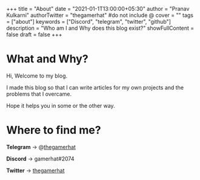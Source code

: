+++
title = "About"
date = "2021-01-1T13:00:00+05:30"
author = "Pranav Kulkarni"
authorTwitter = "thegamerhat" #do not include @
cover = ""
tags = ["about"]
keywords = ["Discord", "telegram", "twitter", "github"]
description = "Who am I and Why does this blog exist?"
showFullContent = false
draft = false
+++

# What and Why?

Hi, Welcome to my blog. 

I made this blog so that I can write articles for my own projects and the problems that I overcame. 

Hope it helps you in some or the other way.

# Where to find me?

**Telegram** -> @[thegamerhat](https://t.me/thegamerhat)

**Discord** -> gamerhat#2074

**Twitter** -> [thegamerhat](https://twitter.com/thegamerhat)
